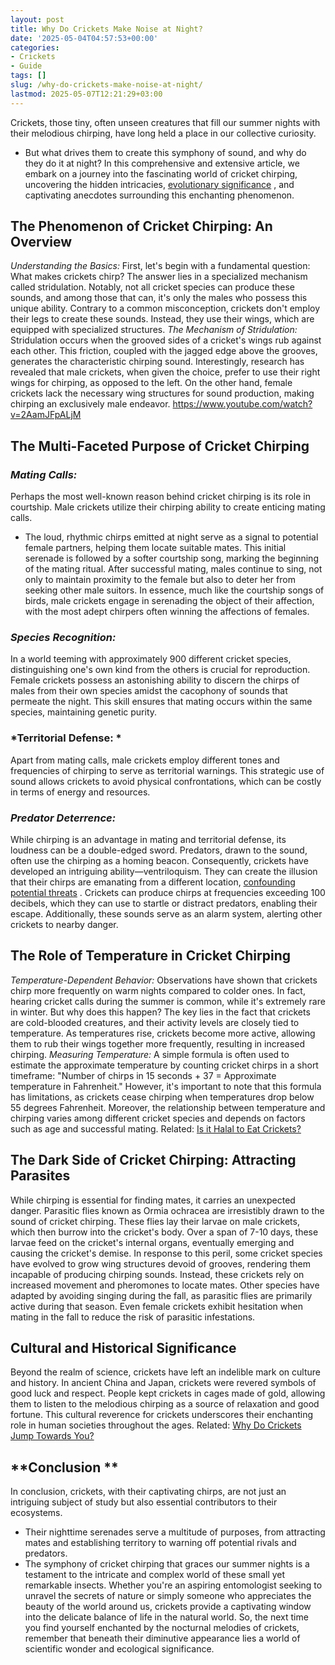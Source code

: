 ```yaml
---
layout: post
title: Why Do Crickets Make Noise at Night?
date: '2025-05-04T04:57:53+00:00'
categories:
- Crickets
- Guide
tags: []
slug: /why-do-crickets-make-noise-at-night/
lastmod: 2025-05-07T12:21:29+03:00
---
```


Crickets, those tiny, often unseen creatures that fill our summer nights with their melodious chirping, have long held a place in our collective curiosity.
- But what drives them to create this symphony of sound, and why do they do it at night?
In this comprehensive and extensive article, we embark on a journey into the fascinating world of cricket chirping, uncovering the hidden intricacies,
[evolutionary significance](https://pestpolicy.com/are-crickets-decomposers/)
, and captivating anecdotes surrounding this enchanting phenomenon.
## **The Phenomenon of Cricket Chirping: An Overview**
*Understanding the Basics:*
First, let's begin with a fundamental question: What makes crickets chirp? The answer lies in a specialized mechanism called stridulation.
Notably, not all cricket species can produce these sounds, and among those that can, it's only the males who possess this unique ability.
Contrary to a common misconception, crickets don't employ their legs to create these sounds. Instead, they use their wings, which are equipped with specialized structures.
*The Mechanism of Stridulation:*
Stridulation occurs when the grooved sides of a cricket's wings rub against each other. This friction, coupled with the jagged edge above the grooves, generates the characteristic chirping sound.
Interestingly, research has revealed that male crickets, when given the choice, prefer to use their right wings for chirping, as opposed to the left.
On the other hand, female crickets lack the necessary wing structures for sound production, making chirping an exclusively male endeavor.
https://www.youtube.com/watch?v=2AamJFpALjM
## **The Multi-Faceted Purpose of Cricket Chirping**
### *Mating Calls:*
Perhaps the most well-known reason behind cricket chirping is its role in courtship. Male crickets utilize their chirping ability to create enticing mating calls.
- The loud, rhythmic chirps emitted at night serve as a signal to potential female partners, helping them locate suitable mates.
This initial serenade is followed by a softer courtship song, marking the beginning of the mating ritual. After successful mating, males continue to sing, not only to maintain proximity to the female but also to deter her from seeking other male suitors.
In essence, much like the courtship songs of birds, male crickets engage in serenading the object of their affection, with the most adept chirpers often winning the affections of females.
### *Species Recognition:*
In a world teeming with approximately 900 different cricket species, distinguishing one's own kind from the others is crucial for reproduction.
Female crickets possess an astonishing ability to discern the chirps of males from their own species amidst the cacophony of sounds that permeate the night.
This skill ensures that mating occurs within the same species, maintaining genetic purity.
### *Territorial Defense: *
Apart from mating calls, male crickets employ different tones and frequencies of chirping to serve as territorial warnings.
This strategic use of sound allows crickets to avoid physical confrontations, which can be costly in terms of energy and resources.
### *Predator Deterrence:*
While chirping is an advantage in mating and territorial defense, its loudness can be a double-edged sword. Predators, drawn to the sound, often use the chirping as a homing beacon.
Consequently, crickets have developed an intriguing ability—ventriloquism. They can create the illusion that their chirps are emanating from a different location,
[confounding potential threats](https://bioone.org/journals/journal-of-orthoptera-research/volume-25/issue-2/034.025.0208/Allergy-to-Crickets-A-Review/10.1665/034.025.0208.full#)
.
Crickets can produce chirps at frequencies exceeding 100 decibels, which they can use to startle or distract predators, enabling their escape. Additionally, these sounds serve as an alarm system, alerting other crickets to nearby danger.
## **The Role of Temperature in Cricket Chirping**
*Temperature-Dependent Behavior:*
Observations have shown that crickets chirp more frequently on warm nights compared to colder ones.
In fact, hearing cricket calls during the summer is common, while it's extremely rare in winter. But why does this happen? The key lies in the fact that crickets are cold-blooded creatures, and their activity levels are closely tied to temperature.
As temperatures rise, crickets become more active, allowing them to rub their wings together more frequently, resulting in increased chirping.
*Measuring Temperature:*
A simple formula is often used to estimate the approximate temperature by counting cricket chirps in a short timeframe: "Number of chirps in 15 seconds + 37 = Approximate temperature in Fahrenheit."
However, it's important to note that this formula has limitations, as crickets cease chirping when temperatures drop below 55 degrees Fahrenheit. Moreover, the relationship between temperature and chirping varies among different cricket species and depends on factors such as age and successful mating.
Related:
[Is it Halal to Eat Crickets?](https://pestpolicy.com/is-it-halal-to-eat-crickets/)
## **The Dark Side of Cricket Chirping: Attracting Parasites**
While chirping is essential for finding mates, it carries an unexpected danger. Parasitic flies known as Ormia ochracea are irresistibly drawn to the sound of cricket chirping.
These flies lay their larvae on male crickets, which then burrow into the cricket's body. Over a span of 7-10 days, these larvae feed on the cricket's internal organs, eventually emerging and causing the cricket's demise.
In response to this peril, some cricket species have evolved to grow wing structures devoid of grooves, rendering them incapable of producing chirping sounds.
Instead, these crickets rely on increased movement and pheromones to locate mates. Other species have adapted by avoiding singing during the fall, as parasitic flies are primarily active during that season. Even female crickets exhibit hesitation when mating in the fall to reduce the risk of parasitic infestations.
## **Cultural and Historical Significance**
Beyond the realm of science, crickets have left an indelible mark on culture and history. In ancient China and Japan, crickets were revered symbols of good luck and respect.
People kept crickets in cages made of gold, allowing them to listen to the melodious chirping as a source of relaxation and good fortune. This cultural reverence for crickets underscores their enchanting role in human societies throughout the ages.
Related:
[Why Do Crickets Jump Towards You?](https://pestpolicy.com/why-do-crickets-jump-towards-you/)
## **Conclusion **
In conclusion, crickets, with their captivating chirps, are not just an intriguing subject of study but also essential contributors to their ecosystems.
- Their nighttime serenades serve a multitude of purposes, from attracting mates and establishing territory to warning off potential rivals and predators.
- The symphony of cricket chirping that graces our summer nights is a testament to the intricate and complex world of these small yet remarkable insects.
Whether you're an aspiring entomologist seeking to unravel the secrets of nature or simply someone who appreciates the beauty of the world around us, crickets provide a captivating window into the delicate balance of life in the natural world.
So, the next time you find yourself enchanted by the nocturnal melodies of crickets, remember that beneath their diminutive appearance lies a world of scientific wonder and ecological significance.

